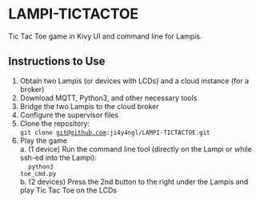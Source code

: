 # LAMPI-TICTACTOE

Tic Tac Toe game in Kivy UI and command line for Lampis.

## Instructions to Use
1. Obtain two Lampis (or devices with LCDs) and a cloud instance (for a broker)
2. Download MQTT, Python3, and other necessary tools
3. Bridge the two Lampis to the cloud broker
4. Configure the supervisor files
5. Clone the repository: <br>
  <code>git clone git@github.com:ji4y4ngl/LAMPI-TICTACTOE.git</code>
6. Play the game <br>
   a. (1 device) Run the command line tool (directly on the Lampi or while ssh-ed into the Lampi): <br>
   &nbsp;&nbsp;&nbsp;&nbsp;<code>python3 toe_cmd.py</code> <br>
   b. (2 devices) Press the 2nd button to the right under the Lampis and play Tic Tac Toe on the LCDs
